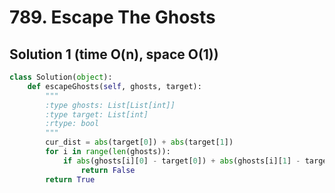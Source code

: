 # 789. Escape The Ghosts

## Solution 1 (time O(n), space O(1))

```python
class Solution(object):
    def escapeGhosts(self, ghosts, target):
        """
        :type ghosts: List[List[int]]
        :type target: List[int]
        :rtype: bool
        """
        cur_dist = abs(target[0]) + abs(target[1])
        for i in range(len(ghosts)):
            if abs(ghosts[i][0] - target[0]) + abs(ghosts[i][1] - target[1]) <= cur_dist:
                return False
        return True
```
